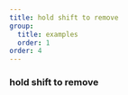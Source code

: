 ```yaml
---
title: hold shift to remove
group:
  title: examples
  order: 1
order: 4
---
```


### hold shift to remove

<code src="../examples/shift-remove.tsx"></code>
